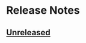 # Release Notes

## [Unreleased](https://github.com/ixocreate/registry-package/compare/0.1.0...develop)
